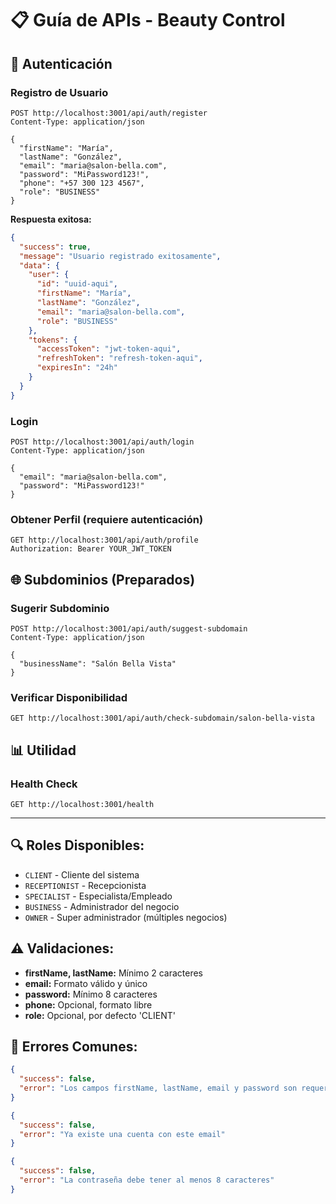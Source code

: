 # 📋 Guía de APIs - Beauty Control

## 🔐 **Autenticación**

### **Registro de Usuario**
```http
POST http://localhost:3001/api/auth/register
Content-Type: application/json

{
  "firstName": "María",
  "lastName": "González", 
  "email": "maria@salon-bella.com",
  "password": "MiPassword123!",
  "phone": "+57 300 123 4567",
  "role": "BUSINESS"
}
```

**Respuesta exitosa:**
```json
{
  "success": true,
  "message": "Usuario registrado exitosamente",
  "data": {
    "user": {
      "id": "uuid-aqui",
      "firstName": "María",
      "lastName": "González",
      "email": "maria@salon-bella.com",
      "role": "BUSINESS"
    },
    "tokens": {
      "accessToken": "jwt-token-aqui",
      "refreshToken": "refresh-token-aqui",
      "expiresIn": "24h"
    }
  }
}
```

### **Login**
```http
POST http://localhost:3001/api/auth/login
Content-Type: application/json

{
  "email": "maria@salon-bella.com",
  "password": "MiPassword123!"
}
```

### **Obtener Perfil** (requiere autenticación)
```http
GET http://localhost:3001/api/auth/profile
Authorization: Bearer YOUR_JWT_TOKEN
```

## 🌐 **Subdominios (Preparados)**

### **Sugerir Subdominio**
```http
POST http://localhost:3001/api/auth/suggest-subdomain
Content-Type: application/json

{
  "businessName": "Salón Bella Vista"
}
```

### **Verificar Disponibilidad**
```http
GET http://localhost:3001/api/auth/check-subdomain/salon-bella-vista
```

## 📊 **Utilidad**

### **Health Check**
```http
GET http://localhost:3001/health
```

---

## 🔍 **Roles Disponibles:**
- `CLIENT` - Cliente del sistema
- `RECEPTIONIST` - Recepcionista  
- `SPECIALIST` - Especialista/Empleado
- `BUSINESS` - Administrador del negocio
- `OWNER` - Super administrador (múltiples negocios)

## ⚠️ **Validaciones:**
- **firstName, lastName:** Mínimo 2 caracteres
- **email:** Formato válido y único
- **password:** Mínimo 8 caracteres
- **phone:** Opcional, formato libre
- **role:** Opcional, por defecto 'CLIENT'

## 🚨 **Errores Comunes:**
```json
{
  "success": false,
  "error": "Los campos firstName, lastName, email y password son requeridos"
}

{
  "success": false, 
  "error": "Ya existe una cuenta con este email"
}

{
  "success": false,
  "error": "La contraseña debe tener al menos 8 caracteres"
}
```